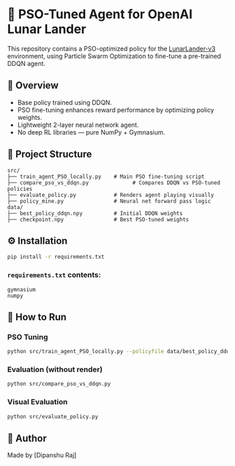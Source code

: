 # 🚀 PSO-Tuned Agent for OpenAI Lunar Lander

This repository contains a PSO-optimized policy for the [LunarLander-v3](https://gymnasium.farama.org/environments/box2d/lunar_lander/) environment, using Particle Swarm Optimization to fine-tune a pre-trained DDQN agent.

## 🧠 Overview

- Base policy trained using DDQN.
- PSO fine-tuning enhances reward performance by optimizing policy weights.
- Lightweight 2-layer neural network agent.
- No deep RL libraries — pure NumPy + Gymnasium.

## 📁 Project Structure

```
src/
├── train_agent_PSO_locally.py    # Main PSO fine-tuning script
├── compare_pso_vs_ddqn.py              # Compares DDQN vs PSO-tuned policies
├── evaluate_policy.py            # Renders agent playing visually
├── policy_mine.py                # Neural net forward pass logic
data/
├── best_policy_ddqn.npy          # Initial DDQN weights
├── checkpoint.npy                # Best PSO-tuned weights
```

## ⚙️ Installation

```bash
pip install -r requirements.txt
```

### `requirements.txt` contents:
```
gymnasium
numpy
```

## 🚀 How to Run

### PSO Tuning
```bash
python src/train_agent_PSO_locally.py --policyfile data/best_policy_ddqn.npy --pso_iter 50
```

### Evaluation (without render)
```bash
python src/compare_pso_vs_ddqn.py
```

### Visual Evaluation
```bash
python src/evaluate_policy.py
```

## 🧠 Author

Made by [Dipanshu Raj]  
